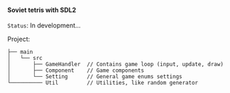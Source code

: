 #### Soviet tetris with SDL2

`Status`: In development...

Project:
```text
├── main
│   └── src
│       ├── GameHandler  // Contains game loop (input, update, draw)
│       ├── Component    // Game components  
│       └── Setting      // General game enums settings
└────────── Util         // Utilities, like random generator
```
